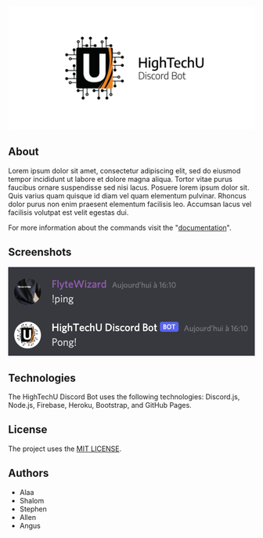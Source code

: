 ![HighTechU Discord Bot](./docs/images/hightechu-discord-bot-banner.png)

## About

Lorem ipsum dolor sit amet, consectetur adipiscing elit, sed do eiusmod tempor incididunt ut labore et dolore magna aliqua. Tortor vitae purus faucibus ornare suspendisse sed nisi lacus. Posuere lorem ipsum dolor sit. Quis varius quam quisque id diam vel quam elementum pulvinar. Rhoncus dolor purus non enim praesent elementum facilisis leo. Accumsan lacus vel facilisis volutpat est velit egestas dui. 

For more information about the commands visit the "[documentation](https://hightechu.ca)".

## Screenshots

![Bot Command Demo](./docs/images/demo.png)

## Technologies

The HighTechU Discord Bot uses the following technologies: Discord.js, Node.js, Firebase, Heroku, Bootstrap, and GitHub Pages.

## License

The project uses the [MIT LICENSE](https://choosealicense.com/licenses/mit/).

## Authors
- Alaa
- Shalom
- Stephen
- Allen
- Angus
